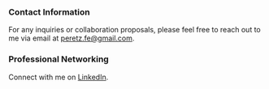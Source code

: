 
### Contact Information

For any inquiries or collaboration proposals, please feel free to reach out to me via email at [peretz.fe@gmail.com](mailto:peretz.fe@gmail.com).

### Professional Networking

Connect with me on [LinkedIn](https://www.linkedin.com/in/felix-e-h-p-a8b218ab/).

<!---
felix-e-h-p/felix-e-h-p is a ✨ special ✨ repository because its `README.md` (this file) appears on your GitHub profile.
You can click the Preview link to take a look at your changes.
--->
